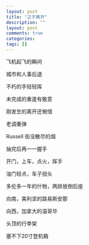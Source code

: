 ```yaml
---
layout: post
title: "之于离开"
description: ""
layout: post
comments: true
categories: 
tags: []
---
```


飞机起飞的瞬间

城市和人事后退

不朽的手轻轻挥

未完成的重逢有敬意

刚发生的离开还惋惜

老调重弹

Russell 街没散尽的烟

抽完后再一一握手

开门，上车，点火，挥手

油门轻点，车子扭头

多伦多一年的什物，两排放倒后座

向南，美利坚的路易斯安那

向西，加拿大的温哥华

头顶的行李架

塞不下20寸登机箱

